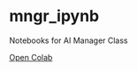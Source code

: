 # mngr_ipynb
Notebooks for AI Manager Class

[Open Colab](https://colab.research.google.com/github/DeepStudio-TW/mngr_ipynb/blob/main/Mgr_course_ML.ipynb)
